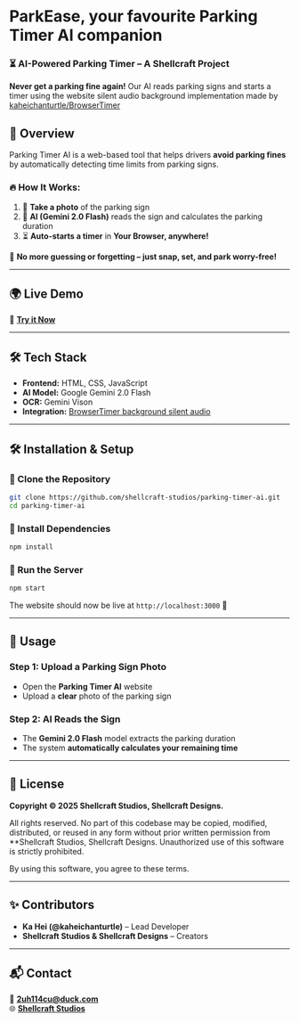 # ParkEase, your favourite Parking Timer AI companion

### ⏳ AI-Powered Parking Timer – A **Shellcraft Project**
**Never get a parking fine again!** Our AI reads parking signs and starts a timer using the website silent audio background implementation made by [kaheichanturtle/BrowserTimer](https://github.com/kaheichanturtle/BrowserTimer)

## 📌 Overview  

Parking Timer AI is a web-based tool that helps drivers **avoid parking fines** by automatically detecting time limits from parking signs.  

### 🔥 How It Works:  

1. 📸 **Take a photo** of the parking sign  
2. 🧠 **AI (Gemini 2.0 Flash)** reads the sign and calculates the parking duration  
3. ⏳ **Auto-starts a timer** in **Your Browser, anywhere!**

🚀 **No more guessing or forgetting – just snap, set, and park worry-free!**  

---

## 🌍 Live Demo  

🔗 **[Try it Now](https://parkease.glitch.me)**  

---

## 🛠️ Tech Stack  

- **Frontend:** HTML, CSS, JavaScript  
- **AI Model:** Google Gemini 2.0 Flash  
- **OCR:** Gemini Vison
- **Integration:** [BrowserTimer background silent audio](https://github.com/kaheichanturtle/BrowserTimer)

---

## 🛠️ Installation & Setup  

### 🔹 Clone the Repository  

```bash
git clone https://github.com/shellcraft-studios/parking-timer-ai.git
cd parking-timer-ai
```

### 🔹 Install Dependencies  

```bash
npm install
```

### 🔹 Run the Server  

```bash
npm start
```

The website should now be live at `http://localhost:3000` 🚀  

---

## 🚀 Usage  

### Step 1: Upload a Parking Sign Photo  

- Open the **Parking Timer AI** website  
- Upload a **clear** photo of the parking sign  

### Step 2: AI Reads the Sign  

- The **Gemini 2.0 Flash** model extracts the parking duration  
- The system **automatically calculates your remaining time**  

---

## 📜 License  

**Copyright © 2025 Shellcraft Studios, Shellcraft Designs.**  

All rights reserved. No part of this codebase may be copied, modified, distributed, or reused in any form without prior written permission from **Shellcraft Studios, Shellcraft Designs. Unauthorized use of this software is strictly prohibited.  

By using this software, you agree to these terms.  

---

## ✨ Contributors  

- **Ka Hei (@kaheichanturtle)** – Lead Developer  
- **Shellcraft Studios & Shellcraft Designs** – Creators  

---

## 📬 Contact  

📧 **2uh114cu@duck.com**  
🌐 **[Shellcraft Studios](https://www.shorturl.at/v8TYg)**  
